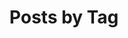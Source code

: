 ---
title: "Posts by Tag"
layout: tags
permalink: /en/tags/
author_profile: true
lang: "en"
last_modified_at: 2025-09-10 21:00:00 +0900
---